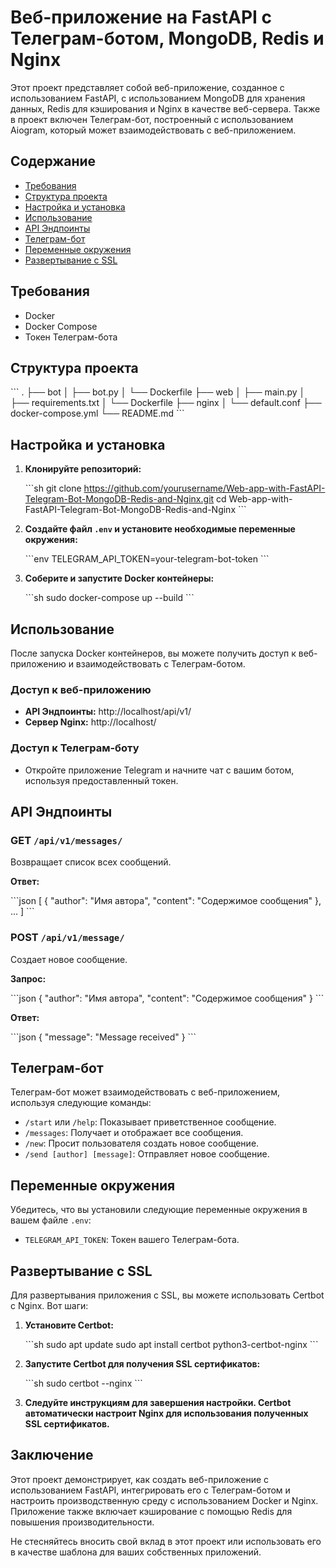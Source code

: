 # Веб-приложение на FastAPI с Телеграм-ботом, MongoDB, Redis и Nginx

Этот проект представляет собой веб-приложение, созданное с использованием FastAPI, с использованием MongoDB для хранения данных, Redis для кэширования и Nginx в качестве веб-сервера. Также в проект включен Телеграм-бот, построенный с использованием Aiogram, который может взаимодействовать с веб-приложением.

## Содержание

- [Требования](#требования)
- [Структура проекта](#структура-проекта)
- [Настройка и установка](#настройка-и-установка)
- [Использование](#использование)
- [API Эндпоинты](#api-эндпоинты)
- [Телеграм-бот](#телеграм-бот)
- [Переменные окружения](#переменные-окружения)
- [Развертывание с SSL](#развертывание-с-ssl)

## Требования

- Docker
- Docker Compose
- Токен Телеграм-бота

## Структура проекта

\```
.
├── bot
│   ├── bot.py
│   └── Dockerfile
├── web
│   ├── main.py
│   ├── requirements.txt
│   └── Dockerfile
├── nginx
│   └── default.conf
├── docker-compose.yml
└── README.md
\```

## Настройка и установка

1. **Клонируйте репозиторий:**

    \```sh
    git clone https://github.com/yourusername/Web-app-with-FastAPI-Telegram-Bot-MongoDB-Redis-and-Nginx.git
    cd Web-app-with-FastAPI-Telegram-Bot-MongoDB-Redis-and-Nginx
    \```

2. **Создайте файл `.env` и установите необходимые переменные окружения:**

    \```env
    TELEGRAM_API_TOKEN=your-telegram-bot-token
    \```

3. **Соберите и запустите Docker контейнеры:**

    \```sh
    sudo docker-compose up --build
    \```

## Использование

После запуска Docker контейнеров, вы можете получить доступ к веб-приложению и взаимодействовать с Телеграм-ботом.

### Доступ к веб-приложению

- **API Эндпоинты:** http://localhost/api/v1/
- **Сервер Nginx:** http://localhost/

### Доступ к Телеграм-боту

- Откройте приложение Telegram и начните чат с вашим ботом, используя предоставленный токен.

## API Эндпоинты

### GET `/api/v1/messages/`

Возвращает список всех сообщений.

**Ответ:**

\```json
[
  {
    "author": "Имя автора",
    "content": "Содержимое сообщения"
  },
  ...
]
\```

### POST `/api/v1/message/`

Создает новое сообщение.

**Запрос:**

\```json
{
  "author": "Имя автора",
  "content": "Содержимое сообщения"
}
\```

**Ответ:**

\```json
{
  "message": "Message received"
}
\```

## Телеграм-бот

Телеграм-бот может взаимодействовать с веб-приложением, используя следующие команды:

- `/start` или `/help`: Показывает приветственное сообщение.
- `/messages`: Получает и отображает все сообщения.
- `/new`: Просит пользователя создать новое сообщение.
- `/send [author] [message]`: Отправляет новое сообщение.

## Переменные окружения

Убедитесь, что вы установили следующие переменные окружения в вашем файле `.env`:

- `TELEGRAM_API_TOKEN`: Токен вашего Телеграм-бота.

## Развертывание с SSL

Для развертывания приложения с SSL, вы можете использовать Certbot с Nginx. Вот шаги:

1. **Установите Certbot:**

    \```sh
    sudo apt update
    sudo apt install certbot python3-certbot-nginx
    \```

2. **Запустите Certbot для получения SSL сертификатов:**

    \```sh
    sudo certbot --nginx
    \```

3. **Следуйте инструкциям для завершения настройки. Certbot автоматически настроит Nginx для использования полученных SSL сертификатов.**

## Заключение

Этот проект демонстрирует, как создать веб-приложение с использованием FastAPI, интегрировать его с Телеграм-ботом и настроить производственную среду с использованием Docker и Nginx. Приложение также включает кэширование с помощью Redis для повышения производительности.

Не стесняйтесь вносить свой вклад в этот проект или использовать его в качестве шаблона для ваших собственных приложений.
